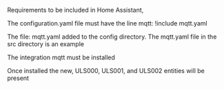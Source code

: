 Requirements to be included in Home Assistant, 

The configuration.yaml file must have the line 
	mqtt: !include mqtt.yaml

The file:
	mqtt.yaml
added to the config directory. The mqtt.yaml file in the src directory is an example

The integration mqtt must be installed

Once installed the new, ULS000, ULS001, and ULS002 entities will be present

